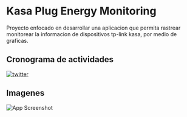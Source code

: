 
# Kasa Plug Energy Monitoring

Proyecto enfocado en desarrollar una aplicacion que permita rastrear monitorear la informacion de dispositivos tp-link kasa, por medio de graficas.

## Cronograma de actividades
[![twitter](https://img.shields.io/badge/twitter-1DA1F2?style=for-the-badge&logo=twitter&logoColor=white)](https://www.canva.com/design/DAF9waJ73BI/MaWE6t6EPcX2DHgsTm_LiQ/edit?utm_content=DAF9waJ73BI&utm_campaign=designshare&utm_medium=link2&utm_source=sharebutton)




## Imagenes

![App Screenshot](https://via.placeholder.com/468x300?text=App+Screenshot+Here)

